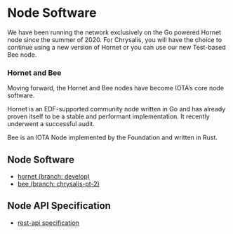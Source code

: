 # Node Software

We have been running the network exclusively on the Go powered Hornet node since the summer of 2020. For Chrysalis, you will have the choice to continue using a new version of Hornet or you can use our new Test-based Bee node.

### Hornet and Bee

Moving forward, the Hornet and Bee nodes have become IOTA’s core node software. 

Hornet is an EDF-supported community node written in Go and has already proven itself to be a stable and performant implementation. It recently underwent a successful audit. 

Bee is an IOTA Node implemented by the Foundation and written in Rust.  

## Node Software
- [hornet (branch: develop)](https://github.com/gohornet/hornet/tree/develop)
- [bee (branch: chrysalis-pt-2)](https://github.com/iotaledger/bee/tree/chrysalis-pt-2)

## Node API Specification
- [rest-api specification](https://github.comeditor.swagger.io/?url=https://raw.githubusercontent.com/rufsam/protocol-rfcs/master/text/0026-rest-api/rest-api.yaml)
